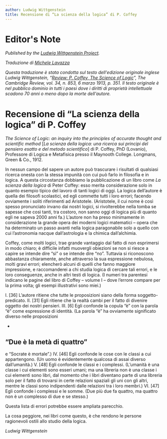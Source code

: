```yaml
---
author: Ludwig Wittgenstein
title: Recensione di “La scienza della logica” di P. Coffey
---
```


# Editor's Note

_Published by the [Ludwig Wittgenstein Project](https://www.wittgensteinproject.org/)._

_Traduzione di [Michele Lavazza](https://www.wittgensteinproject.org/w/index.php/Project:People#Michele_Lavazza)_

_Questa traduzione è stata condotta sul testo dell'edizione originale inglese Ludwig Wittgenstein, “[Review: P. Coffey, The Science of Logic](https://www.wittgensteinproject.org/w/index.php/Review_of_P._Coffey,_The_Science_of_Logic)”, *The Cambridge Review*, vol. 34, n. 853, 6 marzo 1913, p. 351. Il testo originale è nel pubblico dominio in tutti i paesi dove i diritti di proprietà intellettuale scadono 70 anni o meno dopo la morte dell'autore._

# Recensione di “La scienza della logica” di P. Coffey

*The Science of Logic: an inquiry into the principles of accurate thought and scientific method* [*La scienza della logica: una ricerca sui principi del pensiero esatto e del metodo scientifico*] di P. Coffey, PhD (Lovanio), Professore di Logica e Metafisica presso il Maynooth College. Longmans, Green & Co., 1912.

In nessun campo del sapere un autore può trascurare i risultati di qualsiasi ricerca onesta con la stessa impunità con cui può farlo in filosofia e in logica. A questa circostanza dobbiamo la pubblicazione di un libro come *La scienza della logica* di Peter Coffey: esso merita considerazione solo in quanto esempio tipico del lavoro di tanti logici di oggi. La logica dell’autore è quella dei filosofi scolastici, ed egli commette tutti i loro errori; facendo ovviamente i soliti riferimenti ad Aristotele. (Aristotele, il cui nome è così spesso pronunciato invano dai nostri logici, si rivolterebbe nella tomba se sapesse che così tanti, tra costoro, non sanno oggi di logica più di quanto egli ne sapeva 2000 anni fa.) L’autore non ha preso minimamente in considerazione la grande opera dei moderni logici matematici – opera che ha determinato un passo avanti nella logica paragonabile solo a quello con cui l’astronomia nacque dall’astrologia e la chimica dall’alchimia.

Coffey, come molti logici, trae grande vantaggio dal fatto di non esprimersi in modo chiaro; è difficile infatti muovergli obiezioni se non si riesce a capire se intende dire “sì” o se intende dire “no”. Tuttavia si riconoscono abbastanza chiaramente, anche attraverso la sua espressione nebulosa, molti gravi errori; elencherò alcuni di quelli che fanno maggiore impressione, e raccomanderei a chi studia logica di cercare tali errori, e le loro conseguenze, anche in altri testi di logica. (I numeri tra parentesi indicano le pagine del libro di Coffey – volume I – dove l’errore compare per la prima volta; gli esempi illustrativi sono miei.)

I.
[36] L’autore ritiene che tutte le proposizioni siano della forma soggetto-predicato.
II.
[31] Egli ritiene che la realtà cambi per il fatto di divenire oggetto dei nostri pensieri.
III.
[6] Egli confonde la copula “è” con la parola “è” come espressione di identità. (La parola “è” ha ovviamente significato diverso nelle proposizioni

-
“Due è la metà di quattro”
-
e “Socrate è mortale”.)
IV.
[46] Egli confonde le cose con le classi a cui appartengono. (Un uomo è evidentemente qualcosa di assai diverso dall’umanità.)
V.
[48] Egli confonde le classi e i complessi. (L’umanità è una classe i cui elementi sono esseri umani; ma una libreria non è una classe i cui elementi sono libri, dal momento che i libri diventano parte di una libreria solo per il fatto di trovarsi in certe relazioni spaziali gli uni con gli altri, mentre le classi sono indipendenti dalle relazioni tra i loro membri.)
VI.
[47] Egli confonde i complessi e le somme. (Due più due fa quattro, ma quattro non è un complesso di due e se stesso.)

Questa lista di errori potrebbe essere ampliata parecchio.

La cosa peggiore, nei libri come questo, è che rendono le persone ragionevoli ostili allo studio della logica.

*Ludwig Wittgenstein*